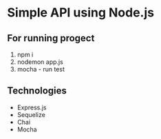 # Simple API using Node.js

## For running progect

1. npm i
2. nodemon app.js
3. mocha - run test

## Technologies

* Express.js
* Sequelize
* Chai
* Mocha
